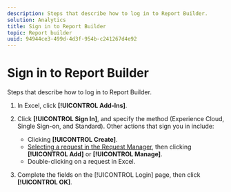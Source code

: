```yaml
---
description: Steps that describe how to log in to Report Builder.
solution: Analytics
title: Sign in to Report Builder
topic: Report builder
uuid: 94944ce3-499d-4d3f-954b-c241267d4e92
---
```


# Sign in to Report Builder

Steps that describe how to log in to Report Builder.

1. In Excel, click **[!UICONTROL Add-Ins]**.
1. Click **[!UICONTROL Sign In]**, and specify the method (Experience Cloud, Single Sign-on, and Standard). Other actions that sign you in include:

    * Clicking **[!UICONTROL Create]**.
    * [Selecting a request in the Request Manager](/help/analyze/report-builder/manage-requests/r-arb-manage-requests.md), then clicking **[!UICONTROL Add]** or **[!UICONTROL Manage]**.
    * Double-clicking on a request in Excel.

1. Complete the fields on the [!UICONTROL Login] page, then click **[!UICONTROL OK]**.

